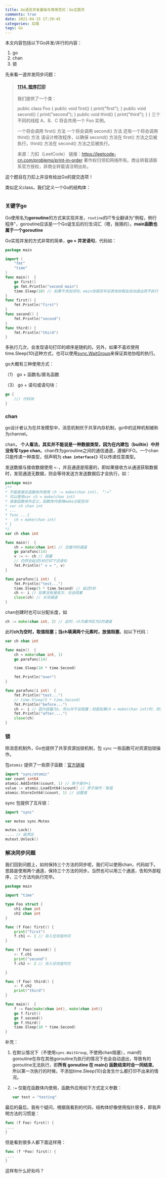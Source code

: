 ```yaml
---
title: Go语言并发基础与常用范式｜Go主题月
comments: true
date: 2021-04-15 17:29:45
categories: 后端
tags: Go
---
```




本文内容包括以下Go并发/并行的内容：

1.  go
2. chan
3. 锁

先来看一道并发同步问题：

> #### [1114. 按序打印](https://leetcode-cn.com/problems/print-in-order/)
>
> 我们提供了一个类：
>
> public class Foo {
>   public void first() { print("first"); }
>   public void second() { print("second"); }
>   public void third() { print("third"); }
> }
> 三个不同的线程 A、B、C 将会共用一个 Foo 实例。
>
> 一个将会调用 first() 方法
> 一个将会调用 second() 方法
> 还有一个将会调用 third() 方法
> 请设计修改程序，以确保 second() 方法在 first() 方法之后被执行，third() 方法在 second() 方法之后被执行。
>
> 来源：力扣（LeetCode）
> 链接：https://leetcode-cn.com/problems/print-in-order
> 著作权归领扣网络所有。商业转载请联系官方授权，非商业转载请注明出处。

这个题目在力扣上并没有给出Go的提交选项！

类似定义class，我们定义一个Go的结构体：

```

```



### 关键字go

Go使用名为**goroutine**的方式来实现并发，`routine`的IT专业翻译为"例程，例行程序"，goroutine应该是一个Go诞生后的衍生词汇（嗯，我猜的）。**main函数也属于一个goroutine**

Go实现并发的方式非常的简单，**go + 并发语句**，代码如：

```go
package main

import (
	"fmt"
	"time"
)
func main()  {
	go first()
    go fmt.Println("second main") 
	time.Sleep(10) // 如果不添加词句，main协程完毕后其他协程会自动退出而不执行
}
func first() {
	fmt.Println("first")
}
func second() {
	fmt.Println("second")
}
func third() {
	fmt.Println("third")
}
```

多执行几次，会发现语句打印的顺序是随机的。另外，如果不喜欢使用time.Sleep(10)这种方式，也可以使用[sync.WaitGroup](https://golang.google.cn/pkg/sync/#WaitGroup)来保证其他协程的执行。

go大概有三种使用方式：

（1） go + 函数名/匿名函数

（3） go + 语句或语句块：

```go
go {
    /// 代码块
}
```



### chan

go设计者认为在并发模型中，消息机制优于共享内存机制，go中的这种机制被称为channel。

chan， **个人看法，其实并不能说是一种数据类型，因为在内建包（builtin）中并没有写 type chan**。chan作为goroutine之间的通信通道，遵循FIFO。一个chan只能传递一种类型，但声明为 **`chan interface{}`** 可以传递任意类型。

发送数据与接收数据使用 `<-`，并且通道是阻塞的，即如果接收方从通道获取数据时，发现通道无数据，则会等待发送方发送数据后才会执行，如：

```go
package main
/**
* 不能直接在函数体外使用 ch := make(chan int)， “:=”
* 可以使用var ch = make(chan int)
* 或者函数体外定义，函数体内使用make分配空间
* var ch chan int
* ...
* func ...{
*	ch = make(chan int)
* }
*/
var ch chan int

func main()  {
	ch = make(chan int) // 无缓冲的通道
	go parafunc(14)
    v := <- ch // 阻塞
	// 仍然会延迟5秒打印下述语句
	fmt.Println(" v = ", v)
}

func parafunc(i int)  {
	fmt.Println("test...")
	time.Sleep(5 * time.Second) // 延迟5秒
	ch <- i // 如果没有接收方，也会阻塞
	close(ch) // 关闭通道
}
```

chan创建时也可以分配长度，如

```go
ch := make(chan int, 2) // 此时，ch为缓冲区为2的通道
```

此时**ch为空时，取值阻塞；当ch填满两个元素时，放值阻塞**。如以下代码：

```go
var ch chan int

func main()  {
	ch = make(chan int, 1) 
	go parafunc(14)

	time.Sleep(10 * time.Second)

	fmt.Println("over")
}

func parafunc(i int)  {
	fmt.Println("test...")
	// time.Sleep(5 * time.Second)
	fmt.Println("before...")
    ch <- i // 因为容量为1，所以并不会阻塞；但是如果ch = make(chan int)时，则会阻塞
	fmt.Println("after....")
	close(ch)
}
```

### 锁

除消息机制外，Go也提供了共享资源加锁机制，包 `sync` 一些函数可对资源加锁操作。

包`atomic` 提供了一些原子函数：[官方链接](https://golang.google.cn/pkg/sync/atomic/)

```go
import "sync/atomic"
var count int64
atomic.AddInt64(&count, 1) // 原子操作+1
value := atomic.LoadInt64(&count) // 原子操作：取值
atomic.StoreInt64(&count, 1) // 设置值
```

sync 包提供了互斥锁：

```go
import "sync"

var mutex sync.Mutex

mutex.Lock()
.... // 临界区
mutext.Unlock()
```



### 解决同步问题

我们回到问题上，如何保持三个方法的同步呢，我们可以使用chan，代码如下。思路是使用两个通道，保持三个方法的同步。当然也可以用三个通道，告知外部程序，三个方法均执行完毕。

```go
package main

import "time"

type Foo struct {
	ch1 chan int
	ch2 chan int
}

func (f Foo) first() {
	print("first")
	f.ch1 <- 1 // 存入任何值均可
}

func (f Foo) second() {
	<- f.ch1
	print("second")
	f.ch2 <- 2 // 存入任何值均可

}

func (f Foo) third() {
	<- f.ch2
	print("third")
}

func main()  {
	f := Foo{make(chan int), make(chan int)}
	go f.first()
	go f.second()
	go f.third()
	time.Sleep(10 * time.Second)
}
```

补充：

1. 在默认情况下（不使用`sync.WaitGroup`, 不使用chan阻塞），main的goroutine在存在其他goroutine为执行的情况下也会自动退出，导致有的goroutine无法执行，即**所有 goroutine 在 main() 函数结束时会一同结束**。所以第一次执行的时候，不添加time.Sleep(10)会发生什么都打印不出来的情况。

2. `:=` 仅能在函数体内使用，函数外应用如下方式定义参数：

   ```GO
   var test = "testing"
   ```

最后的最后，我有个疑问，根据我看到的代码，结构体好像使用指针居多，即我声明方法的习惯是：

```go
func (f Foo) first() {
....
}
```

但是看到很多人都下面这样用：

```go
func (f *Foo) first() {
....
}
```

这样有什么好处吗？